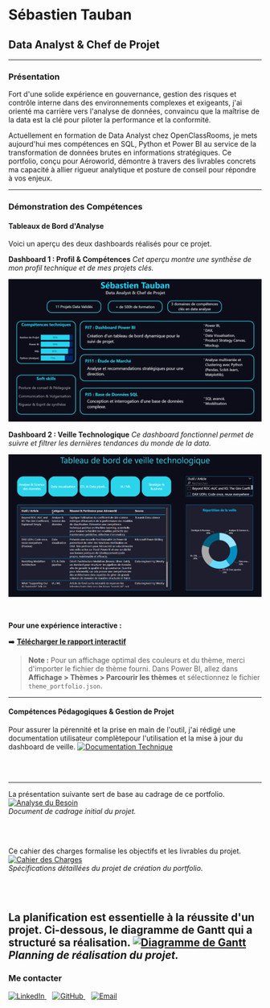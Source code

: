 # Sébastien Tauban
## Data Analyst & Chef de Projet

---

### Présentation
Fort d'une solide expérience en gouvernance, gestion des risques et contrôle interne dans des environnements complexes et exigeants, j'ai orienté ma carrière vers l'analyse de données, convaincu que la maîtrise de la data est la clé pour piloter la performance et la conformité.

Actuellement en formation de Data Analyst chez OpenClassRooms, je mets aujourd'hui mes compétences en SQL, Python et Power BI au service de la transformation de données brutes en informations stratégiques. Ce portfolio, conçu pour Aéroworld, démontre à travers des livrables concrets ma capacité à allier rigueur analytique et posture de conseil pour répondre à vos enjeux.

---

### Démonstration des Compétences

#### Tableaux de Bord d'Analyse

Voici un aperçu des deux dashboards réalisés pour ce projet.

**Dashboard 1 : Profil & Compétences**
*Cet aperçu montre une synthèse de mon profil technique et de mes projets clés.*

![Dashboard Profil & Compétences](dashboard-profil.png)

**Dashboard 2 : Veille Technologique**
*Ce dashboard fonctionnel permet de suivre et filtrer les dernières tendances du monde de la data.*

![Dashboard Veille Technologique](dashboard-veille.png)

<br/>

**Pour une expérience interactive :**

➡️ **[Télécharger le rapport interactif](Dashboard.pbix)**

> **Note :** Pour un affichage optimal des couleurs et du thème, merci d'importer le fichier de thème fourni. Dans Power BI, allez dans **Affichage > Thèmes > Parcourir les thèmes** et sélectionnez le fichier `theme_portfolio.json`.

---

#### Compétences Pédagogiques & Gestion de Projet

Pour assurer la pérennité et la prise en main de l'outil, j'ai rédigé une documentation utilisateur complètepour l'utilisation et la mise à jour du dashboard de veille.
<a href="Documentation-TDB-Veille.pdf">
  <img src="https://img.shields.io/badge/-Lire%20la%20Documentation%20Technique-0077B5?style=for-the-badge" alt="Documentation Technique">
</a>

<br/><br/>

---

La présentation suivante sert de base au cadrage de ce portfolio.
<a href="Analyse-besoin-client.pdf">
  <img src="https://img.shields.io/badge/-Consulter%20l'Analyse%20du%20Besoin-28A745?style=for-the-badge" alt="Analyse du Besoin">
</a>
<br/>*Document de cadrage initial du projet.*

<br/><br/>

Ce cahier des charges formalise les objectifs et les livrables du projet.
<a href="Cahier-charges-portfolio.pdf">
  <img src="https://img.shields.io/badge/-Consulter%20le%20Cahier%20des%20Charges-ffc107?style=for-the-badge" alt="Cahier des Charges">
</a>
<br/>*Spécifications détaillées du projet de création du portfolio.*

<br/><br/>

La planification est essentielle à la réussite d'un projet. Ci-dessous, le diagramme de Gantt qui a structuré sa réalisation.
<a href="Gantt.png">
  <img src="https://img.shields.io/badge/-Voir%20le%20Diagramme%20de%20Gantt-6c757d?style=for-the-badge" alt="Diagramme de Gantt">
</a>
<br/>*Planning de réalisation du projet.*
---

### Me contacter

<a href="https://www.linkedin.com/in/sébastien-tauban-2462846/">
  <img src="https://img.shields.io/badge/LinkedIn-0077B5?style=for-the-badge&logo=linkedin&logoColor=white" alt="LinkedIn">
</a>
&nbsp;&nbsp;
<a href="[https://github.com/SebastienTauban](https://github.com/SebTau/Portfolio-OCR-DA-STA/tree/main)">
  <img src="https://img.shields.io/badge/GitHub-181717?style=for-the-badge&logo=github&logoColor=white" alt="GitHub">
</a>
&nbsp;&nbsp;
<a href="mailto:sebastien.tauban@gmail.com">
  <img src="https://img.shields.io/badge/Gmail-D14836?style=for-the-badge&logo=gmail&logoColor=white" alt="Email">
</a>
